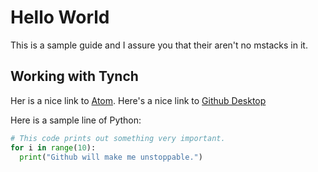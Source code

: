 # Hello World
This is a sample guide and I assure you that their aren't no mstacks in it.

## Working with Tynch
Her is a nice link to [Atom](https://atom.io/).
Here's a nice link to [Github Desktop](https://desktop.github.com/)

Here is a sample line of Python:
```Python
# This code prints out something very important.
for i in range(10):
  print("Github will make me unstoppable.")
```
